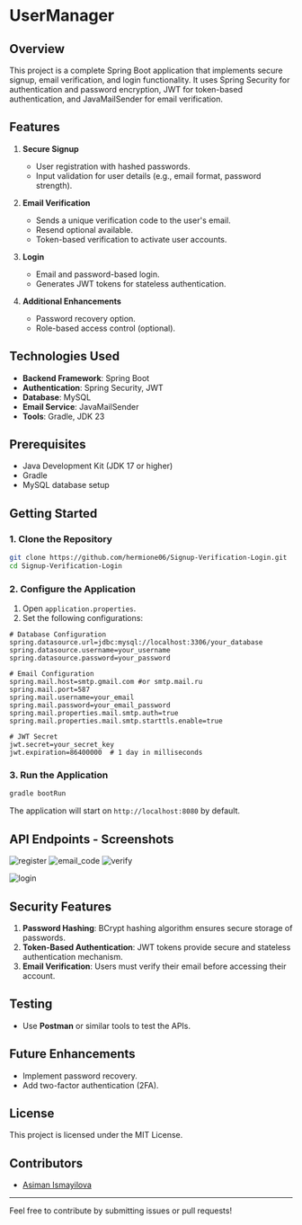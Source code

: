 # UserManager

## Overview
This project is a complete Spring Boot application that implements secure signup, email verification, and login functionality. It uses Spring Security for authentication and password encryption, JWT for token-based authentication, and JavaMailSender for email verification.

## Features
1. **Secure Signup**
   - User registration with hashed passwords.
   - Input validation for user details (e.g., email format, password strength).

2. **Email Verification**
   - Sends a unique verification code to the user's email.
   - Resend optional available.
   - Token-based verification to activate user accounts.

3. **Login**
   - Email and password-based login.
   - Generates JWT tokens for stateless authentication.

4. **Additional Enhancements**
   - Password recovery option.
   - Role-based access control (optional).

## Technologies Used
- **Backend Framework**: Spring Boot
- **Authentication**: Spring Security, JWT
- **Database**: MySQL
- **Email Service**: JavaMailSender
- **Tools**: Gradle, JDK 23

## Prerequisites
- Java Development Kit (JDK 17 or higher)
- Gradle
- MySQL database setup

## Getting Started

### 1. Clone the Repository
```bash
git clone https://github.com/hermione06/Signup-Verification-Login.git
cd Signup-Verification-Login
```

### 2. Configure the Application
1. Open `application.properties`.
2. Set the following configurations:

```properties
# Database Configuration
spring.datasource.url=jdbc:mysql://localhost:3306/your_database
spring.datasource.username=your_username
spring.datasource.password=your_password

# Email Configuration
spring.mail.host=smtp.gmail.com #or smtp.mail.ru
spring.mail.port=587
spring.mail.username=your_email
spring.mail.password=your_email_password
spring.mail.properties.mail.smtp.auth=true
spring.mail.properties.mail.smtp.starttls.enable=true

# JWT Secret
jwt.secret=your_secret_key
jwt.expiration=86400000  # 1 day in milliseconds
```

### 3. Run the Application
```bash
gradle bootRun
```

The application will start on `http://localhost:8080` by default.

## API Endpoints - Screenshots
![register](https://github.com/user-attachments/assets/0300aa46-7765-4f91-be20-934d873b9a0c) ![email_code](https://github.com/user-attachments/assets/95235506-56af-421e-981c-558720942fa2) ![verify](https://github.com/user-attachments/assets/242ff7bf-fe40-44c1-9fab-215d0b60cf4c)

![login](https://github.com/user-attachments/assets/baa20967-147a-4960-afd2-67c027fced99)

## Security Features
1. **Password Hashing**: BCrypt hashing algorithm ensures secure storage of passwords.
2. **Token-Based Authentication**: JWT tokens provide secure and stateless authentication mechanism.
3. **Email Verification**: Users must verify their email before accessing their account.


## Testing
- Use **Postman** or similar tools to test the APIs.

## Future Enhancements
- Implement password recovery.
- Add two-factor authentication (2FA).

## License
This project is licensed under the MIT License.

## Contributors
- [Asiman Ismayilova](https://github.com/hermione06)

---
Feel free to contribute by submitting issues or pull requests!

